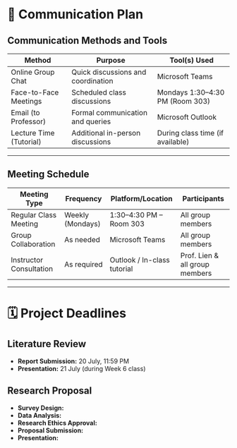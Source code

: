 # 📢 Communication Plan

## Communication Methods and Tools

| Method                  | Purpose                                 | Tool(s) Used                 |
|-------------------------|------------------------------------------|------------------------------|
| Online Group Chat       | Quick discussions and coordination       | Microsoft Teams              |
| Face-to-Face Meetings   | Scheduled class discussions              | Mondays 1:30–4:30 PM (Room 303) |
| Email (to Professor)    | Formal communication and queries         | Microsoft Outlook            |
| Lecture Time (Tutorial) | Additional in-person discussions         | During class time (if available) |

---

## Meeting Schedule

| Meeting Type             | Frequency        | Platform/Location           | Participants             |
|--------------------------|------------------|------------------------------|---------------------------|
| Regular Class Meeting    | Weekly (Mondays) | 1:30–4:30 PM – Room 303      | All group members         |
| Group Collaboration      | As needed        | Microsoft Teams              | All group members         |
| Instructor Consultation  | As required      | Outlook / In-class tutorial  | Prof. Lien & all group members |

---

# 🗓️ Project Deadlines

##  Literature Review  
- **Report Submission:** 20 July, 11:59 PM  
- **Presentation:** 21 July (during Week 6 class)

## Research Proposal  
- **Survey Design:** 
- **Data Analysis:**  
- **Research Ethics Approval:** 
- **Proposal Submission:**   
- **Presentation:** 
